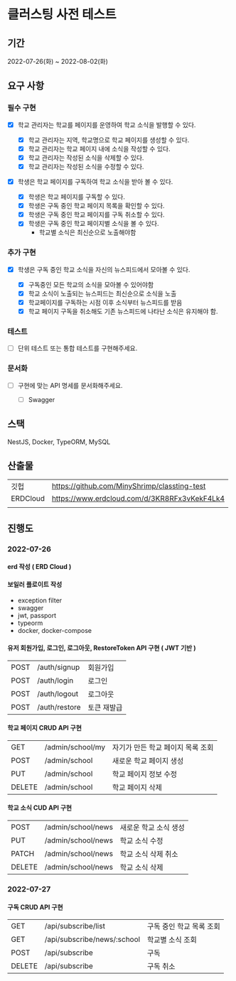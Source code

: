 # 클러스팅 사전 테스트

## 기간

2022-07-26(화) ~ 2022-08-02(화)

## 요구 사항

### 필수 구현

-   [x] 학교 관리자는 학교를 페이지를 운영하여 학교 소식을 발행할 수 있다.

    -   [x] 학교 관리자는 지역, 학교명으로 학교 페이지를 생성할 수 있다.
    -   [x] 학교 관리자는 학교 페이지 내에 소식을 작성할 수 있다.
    -   [x] 학교 관리자는 작성된 소식을 삭제할 수 있다.
    -   [x] 학교 관리자는 작성된 소식을 수정할 수 있다.

-   [x] 학생은 학교 페이지를 구독하여 학교 소식을 받아 볼 수 있다.

    -   [x] 학생은 학교 페이지를 구독할 수 있다.
    -   [x] 학생은 구독 중인 학교 페이지 목록을 확인할 수 있다.
    -   [x] 학생은 구독 중인 학교 페이지를 구독 취소할 수 있다.
    -   [x] 학생은 구독 중인 학교 페이지별 소식을 볼 수 있다.
        -   학교별 소식은 최신순으로 노출해야함

### 추가 구현

-   [x] 학생은 구독 중인 학교 소식을 자신의 뉴스피드에서 모아볼 수 있다.

    -   [x] 구독중인 모든 학교의 소식을 모아볼 수 있어야함
    -   [x] 학교 소식이 노출되는 뉴스피드는 최신순으로 소식을 노출
    -   [x] 학교페이지를 구독하는 시점 이후 소식부터 뉴스피드를 받음
    -   [x] 학교 페이지 구독을 취소해도 기존 뉴스피드에 나타난 소식은 유지해야 함.

### 테스트

-   [ ] 단위 테스트 또는 통합 테스트를 구현해주세요.

### 문서화

-   [ ] 구현에 맞는 API 명세를 문서화해주세요.

    -   [ ] Swagger

## 스택

NestJS, Docker, TypeORM, MySQL

## 산출물

|          |                                              |
| -------- | -------------------------------------------- |
| 깃헙     | https://github.com/MinyShrimp/classting-test |
| ERDCloud | https://www.erdcloud.com/d/3KR8RFx3vKekF4Lk4 |
|          |                                              |

## 진행도

### 2022-07-26

#### erd 작성 ( ERD Cloud )

#### 보일러 플로이트 작성

-   exception filter
-   swagger
-   jwt, passport
-   typeorm
-   docker, docker-compose

#### 유저 회원가입, 로그인, 로그아웃, RestoreToken API 구현 ( JWT 기반 )

|      |               |             |
| ---- | ------------- | ----------- |
| POST | /auth/signup  | 회원가입    |
| POST | /auth/login   | 로그인      |
| POST | /auth/logout  | 로그아웃    |
| POST | /auth/restore | 토큰 재발급 |

#### 학교 페이지 CRUD API 구현

|        |                  |                                   |
| ------ | ---------------- | --------------------------------- |
| GET    | /admin/school/my | 자기가 만든 학교 페이지 목록 조회 |
| POST   | /admin/school    | 새로운 학교 페이지 생성           |
| PUT    | /admin/school    | 학교 페이지 정보 수정             |
| DELETE | /admin/school    | 학교 페이지 삭제                  |

#### 학교 소식 CUD API 구현

|        |                    |                       |
| ------ | ------------------ | --------------------- |
| POST   | /admin/school/news | 새로운 학교 소식 생성 |
| PUT    | /admin/school/news | 학교 소식 수정        |
| PATCH  | /admin/school/news | 학교 소식 삭제 취소   |
| DELETE | /admin/school/news | 학교 소식 삭제        |

### 2022-07-27

#### 구독 CRUD API 구현

|        |                             |                          |
| ------ | --------------------------- | ------------------------ |
| GET    | /api/subscribe/list         | 구독 중인 학교 목록 조회 |
| GET    | /api/subscribe/news/:school | 학교별 소식 조회         |
| POST   | /api/subscribe              | 구독                     |
| DELETE | /api/subscribe              | 구독 취소                |
